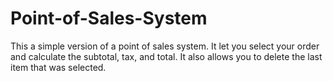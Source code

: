 # Point-of-Sales-System
This a simple version of a point of sales system.
It let you select your order and calculate the subtotal, tax, and total.
It also allows you to delete the last item that was selected.
